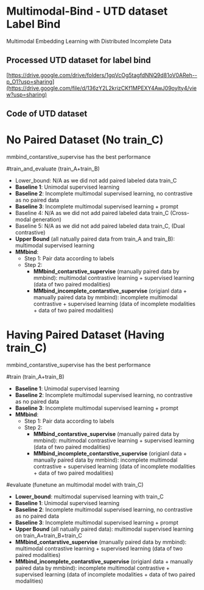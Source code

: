 # Multimodal-Bind - UTD dataset Label Bind
Multimodal Embedding Learning with Distributed Incomplete Data

## Processed UTD dataset for label bind
[https://drive.google.com/drive/folders/1gqVcOg5tagfdNNQ9d81oV0AReh--p_O1?usp=sharing](https://drive.google.com/file/d/136zY2L2krizCKf1MPEXY4AwJ09oylty4/view?usp=sharing)

## Code of UTD dataset

# No Paired Dataset (No train_C)
mmbind_contarstive_supervise has the best performance

#train_and_evaluate (train_A+train_B)
- Lower_bound: N/A as we did not add paired labeled data train_C
- **Baseline 1**: Unimodal supervised learning 
- **Baseline 2**: Incomplete multimodal supervised learning, no contrastive as no paired data
- **Baseline 3**: Incomplete multimodal supervised learning + prompt
- Baseline 4: N/A as we did not add paired labeled data train_C (Cross-modal generation)
- Baseline 5: N/A as we did not add paired labeled data train_C, (Dual contrastive)
- **Upper Bound** (all natually paired data from train_A and train_B): multimodal supervised learning
- **MMbind**:
  * Step 1: Pair data according to labels
  * Step 2:
    * **MMbind_contarstive_supervise** (manually paired data by mmbind): multimodal contrastive learning + supervised learning (data of two paired modalities)
    * **MMbind_incomplete_contarstive_supervise** (origianl data + manually paired data by mmbind): incomplete multimodal contrastive  + supervised learning (data of incomplete modalities + data of two paired modalities)

# Having Paired Dataset (Having train_C)
mmbind_contarstive_supervise has the best performance

#train (train_A+train_B)
- **Baseline 1**: Unimodal supervised learning 
- **Baseline 2**: Incomplete multimodal supervised learning, no contrastive as no paired data
- **Baseline 3**: Incomplete multimodal supervised learning + prompt
- **MMbind**:
  * Step 1: Pair data according to labels
  * Step 2:
    * **MMbind_contarstive_supervise** (manually paired data by mmbind): multimodal contrastive learning + supervised learning (data of two paired modalities)
    * **MMbind_incomplete_contarstive_supervise** (origianl data + manually paired data by mmbind): incomplete multimodal contrastive  + supervised learning (data of incomplete modalities + data of two paired modalities)

#evaluate (funetune an multimodal model with train_C)
- **Lower_bound**: multimodal supervised learning with train_C
- **Baseline 1**: Unimodal supervised learning 
- **Baseline 2**: Incomplete multimodal supervised learning, no contrastive as no paired data
- **Baseline 3**: Incomplete multimodal supervised learning + prompt
- **Upper Bound** (all natually paired data): multimodal supervised learning on train_A+train_B+train_C
- **MMbind_contarstive_supervise** (manually paired data by mmbind): multimodal contrastive learning + supervised learning (data of two paired modalities)
- **MMbind_incomplete_contarstive_supervise** (origianl data + manually paired data by mmbind): incomplete multimodal contrastive  + supervised learning (data of incomplete modalities + data of two paired modalities)
